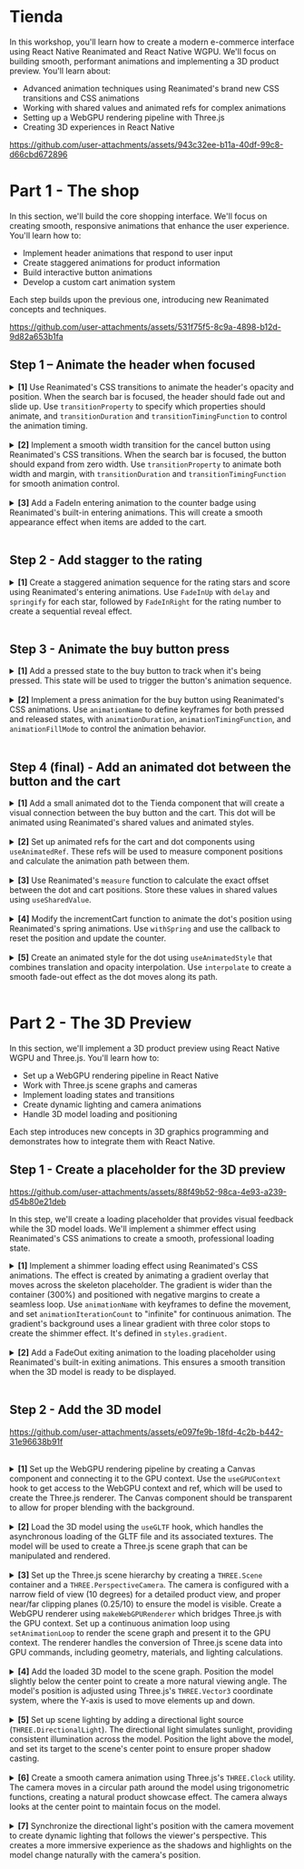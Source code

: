 # Tienda

In this workshop, you'll learn how to create a modern e-commerce interface using React Native Reanimated and React Native WGPU. We'll focus on building smooth, performant animations and implementing a 3D product preview. You'll learn about:

- Advanced animation techniques using Reanimated's brand new CSS transitions and CSS animations
- Working with shared values and animated refs for complex animations
- Setting up a WebGPU rendering pipeline with Three.js
- Creating 3D experiences in React Native

https://github.com/user-attachments/assets/943c32ee-b11a-40df-99c8-d66cbd672896

# Part 1 - The shop

In this section, we'll build the core shopping interface. We'll focus on creating smooth, responsive animations that enhance the user experience. You'll learn how to:

- Implement header animations that respond to user input
- Create staggered animations for product information
- Build interactive button animations
- Develop a custom cart animation system

Each step builds upon the previous one, introducing new Reanimated concepts and techniques.

https://github.com/user-attachments/assets/531f75f5-8c9a-4898-b12d-9d82a653b1fa

## Step 1 – Animate the header when focused

<details>
<summary>
  <b>[1]</b> Use Reanimated's CSS transitions to animate the header's opacity and position. When the search bar is focused, the header should fade out and slide up. Use <code>transitionProperty</code> to specify which properties should animate, and <code>transitionDuration</code> and <code>transitionTimingFunction</code> to control the animation timing.
</summary>

<br/>

```jsx
<Animated.View
  style={[
    styles.header,
    {
      transitionProperty: ["opacity", "marginTop"],
      transitionDuration: 200,
      transitionTimingFunction: "ease-in-out",
      opacity: isFocused ? 0 : 1,
      marginTop: isFocused ? -headerHeight! : 0,
    },
  ]}
  {/* ... */}
>
```

</details>

<br/>

<details>
<summary>
  <b>[2]</b> Implement a smooth width transition for the cancel button using Reanimated's CSS transitions. When the search bar is focused, the button should expand from zero width. Use <code>transitionProperty</code> to animate both width and margin, with <code>transitionDuration</code> and <code>transitionTimingFunction</code> for smooth animation control.
</summary>

<br/>

```jsx
<AnimatedPressable
  {/* ... */}
  style={[
    styles.button,
    {
      transitionProperty: ["width", "marginLeft"],
      transitionDuration: 200,
      transitionTimingFunction: "ease-in-out",
      width: isFocused ? 50 : 0,
      marginLeft: isFocused ? 8 : 0,
    },
  ]}
>
```

</details>

<br/>

<details>
<summary>
  <b>[3]</b> Add a FadeIn entering animation to the counter badge using Reanimated's built-in entering animations. This will create a smooth appearance effect when items are added to the cart.
</summary>

<br/>

```jsx
 <Animated.View style={styles.counter} entering={FadeIn}>
```

</details>

<br/>

## Step 2 - Add stagger to the rating

<details>
<summary>
  <b>[1]</b> Create a staggered animation sequence for the rating stars and score using Reanimated's entering animations. Use <code>FadeInUp</code> with <code>delay</code> and <code>springify</code> for each star, followed by <code>FadeInRight</code> for the rating number to create a sequential reveal effect.
</summary>

<br/>

```jsx
<View style={styles.priceRow}>
  {new Array(5).fill(null).map((_, i) => (
    <Animated.View
      key={i}
      entering={FadeInUp.delay(80 * i + 800)
        .springify()
        .stiffness(100)
        .damping(10)}
    >
      {/* ... */}
    </Animated.View>
  ))}
  <Animated.Text entering={FadeInRight.delay(800)}>4.97</Animated.Text>
</View>
```

</details>

<br/>

## Step 3 - Animate the buy button press

<details>
<summary>
  <b>[1]</b> Add a pressed state to the buy button to track when it's being pressed. This state will be used to trigger the button's animation sequence.
</summary>

<br/>

```jsx
function BuyButton({ onPress }: { onPress: () => void }) {
  const [pressed, setPressed] = useState(false);

  return (
    <Pressable
      onPressIn={() => setPressed(true)}
      onPressOut={() => {
        setPressed(false);
        onPress();
      }}
    >
    {/* ... */}
    </Pressable>
  );
}
```

</details>

<br/>

<details>
<summary>
  <b>[2]</b> Implement a press animation for the buy button using Reanimated's CSS animations. Use <code>animationName</code> to define keyframes for both pressed and released states, with <code>animationDuration</code>, <code>animationTimingFunction</code>, and <code>animationFillMode</code> to control the animation behavior.
</summary>

<br/>

```jsx
      <Animated.View
        style={[
          styles.buyButton,
          pressed
            ? {
                animationDuration: 120,
                animationTimingFunction: "ease-in",
                animationFillMode: "forwards",
                animationName: {
                  "0%": { transform: [{ translateY: 0 }] },
                  "100%": { transform: [{ translateY: 6 }] },
                },
              }
            : {
                animationDuration: 120,
                animationTimingFunction: "ease-out",
                animationFillMode: "forwards",
                animationName: {
                  "0%": { transform: [{ translateY: 6 }] },
                  "100%": { transform: [{ translateY: 0 }] },
                },
              },
        ]}
      >
      {/* ... */}
      <Animated.View/>
```

</details>

<br/>

## Step 4 (final) - Add an animated dot between the button and the cart

<details>
<summary>
  <b>[1]</b> Add a small animated dot to the Tienda component that will create a visual connection between the buy button and the cart. This dot will be animated using Reanimated's shared values and animated styles.
</summary>

<br/>

```jsx
export function Tienda() {
  /* ... */
  return (
    <View style={[styles.container, { paddingTop: insets.top }]}>
      {/*...*/}
      <Animated.View style={styles.dot} />;
    </View>
  );
}
```

</details>

<br/>

<details>
<summary>
  <b>[2]</b> Set up animated refs for the cart and dot components using <code>useAnimatedRef</code>. These refs will be used to measure component positions and calculate the animation path between them.
</summary>

<details>
<summary>
   Create animated refs in Tienda and pass them to the button and the header
</summary>

<br/>

```jsx
export function Tienda() {
  const cartRef = useAnimatedRef();
  const dotRef = useAnimatedRef();
  /* ... */
  return (
    <View style={[styles.container, { paddingTop: insets.top }]}>
      <Header counter={counter} cartRef={cartRef} />
      {/*...*/}
      <Animated.View ref={dotRef} style={styles.dot} />;
    </View>
  );
}
```

</details>

<br/>

<details>
<summary>
   Pass the cartRef to the cart component
</summary>

<br/>

```jsx
function Header({
  counter,
  cartRef,
}: {
  counter: number;
  cartRef: AnimatedRef<Component>;
}) {
  /* ... */
  return (
    <>
      <Animated.View style={styles.cart} ref={cartRef}>
        {/* ... */}
      </Animated.View>
    </>
  );
}

```

</details>

</details>

<br/>

<details>
<summary>
   <b>[3]</b> Use Reanimated's <code>measure</code> function to calculate the exact offset between the dot and cart positions. Store these values in shared values using <code>useSharedValue</code>.
</summary>

<br/>

```jsx
export function Tienda() {
  const finalOffsetX = useSharedValue(0);
  const finalOffsetY = useSharedValue(0);

  /* ... */

  useLayoutEffect(() => {
    runOnUI(() => {
      const cartMeasurement = measure(cartRef);
      const dotMeasurement = measure(dotRef);

      if (!cartMeasurement || !dotMeasurement) {
        return;
      }

      finalOffsetX.value = -dotMeasurement?.pageX + cartMeasurement?.pageX;
      finalOffsetY.value = -dotMeasurement?.pageY + cartMeasurement?.pageY;
    })();
  }, []);

  /* ... */
}
```

</details>

<br/>

<details>
<summary>
   <b>[4]</b> Modify the incrementCart function to animate the dot's position using Reanimated's spring animations. Use <code>withSpring</code> and use the callback to reset the position and update the counter.
</summary>

<br/>

```jsx
export function Tienda() {
  const offsetX = useSharedValue(0);
  const offsetY = useSharedValue(0);

  /* ... */

  const incrementBasket = () => {
    offsetX.value = withSpring(finalOffsetX.value, {
      stiffness: 60,
      damping: 15,
    });
    offsetY.value = withSpring(
      finalOffsetY.value,
      {
        stiffness: 60,
        damping: 15,
        restDisplacementThreshold: 200,
      },
      () => {
        offsetY.value = 0;
        offsetX.value = 0;
        runOnJS(setCounter)(counter + 1);
      },
    );
  };

  /* ... */
}
```

</details>

<br/>

<details>
<summary>
   <b>[5]</b> Create an animated style for the dot using <code>useAnimatedStyle</code> that combines translation and opacity interpolation. Use <code>interpolate</code> to create a smooth fade-out effect as the dot moves along its path.
</summary>

<br/>

```jsx
export function Tienda() {
  /* ... */

  const dotAnimatedStyle = useAnimatedStyle(() => {
    return {
      transform: [{ translateX: offsetX.value }, { translateY: offsetY.value }],
      opacity: interpolate(
        offsetX.value,
        [0, finalOffsetX.value * 0.8, finalOffsetX.value],
        [1, 1, 0],
      ),
    };
  });

  /* ... */
  return (
    <View /*...*/>
      {/*...*/}
      <Animated.View ref={dotRef} style={[styles.dot, dotAnimatedStyle]} />;
    </View>
  );
}
```

</details>

<br/>

# Part 2 - The 3D Preview

In this section, we'll implement a 3D product preview using React Native WGPU and Three.js. You'll learn how to:

- Set up a WebGPU rendering pipeline in React Native
- Work with Three.js scene graphs and cameras
- Implement loading states and transitions
- Create dynamic lighting and camera animations
- Handle 3D model loading and positioning

Each step introduces new concepts in 3D graphics programming and demonstrates how to integrate them with React Native.

## Step 1 - Create a placeholder for the 3D preview

https://github.com/user-attachments/assets/88f49b52-98ca-4e93-a239-d54b80e21deb

In this step, we'll create a loading placeholder that provides visual feedback while the 3D model loads. We'll implement a shimmer effect using Reanimated's CSS animations to create a smooth, professional loading state.

<details>
<summary>
  <b>[1]</b> Implement a shimmer loading effect using Reanimated's CSS animations. The effect is created by animating a gradient overlay that moves across the skeleton placeholder. The gradient is wider than the container (300%) and positioned with negative margins to create a seamless loop. Use <code>animationName</code> with keyframes to define the movement, and set <code>animationIterationCount</code> to "infinite" for continuous animation. The gradient's background uses a linear gradient with three color stops to create the shimmer effect. It's defined in <code>styles.gradient</code>.
</summary>

```jsx
function Loading() {
  return (
    <View style={styles.skeleton}>
      <Animated.View
        style={[
          styles.gradient,
          {
            animationName: {
              from: {
                transform: [{ translateX: "-25%" }],
              },
              to: {
                transform: [{ translateX: "25%" }],
              },
            },
            animationDuration: "1s",
            animationIterationCount: "infinite",
            animationTimingFunction: "linear",
          },
        ]}
      />
    </View>
  );
}
```

The shimmer effect works by:

1. Creating a container with a light background color
2. Adding a wider gradient overlay that moves across the container
3. Using three color stops in the gradient (46%, 50%, 54%) to create a smooth transition
4. Animating the gradient's position using CSS transforms
5. Setting up a continuous animation loop that translates it back and forth

</details>

<br/>

<details>
<summary>
  <b>[2]</b> Add a FadeOut exiting animation to the loading placeholder using Reanimated's built-in exiting animations. This ensures a smooth transition when the 3D model is ready to be displayed.
</summary>

```jsx
function Loading() {
  return (
    <View style={styles.skeleton}>
      <Animated.View
        exiting={FadeOut}
        /* ... */
      />
    </View>
  );
}
```

</details>

<br/>

## Step 2 - Add the 3D model

https://github.com/user-attachments/assets/e097fe9b-18fd-4c2b-b442-31e96638b91f

</details>

<br/>

<details>
<summary>
  <b>[1]</b> Set up the WebGPU rendering pipeline by creating a Canvas component and connecting it to the GPU context. Use the <code>useGPUContext</code> hook to get access to the WebGPU context and ref, which will be used to create the Three.js renderer. The Canvas component should be transparent to allow for proper blending with the background.
</summary>

```jsx
export function Preview() {
  const [ready, setReady] = useState(false);

  const { ref, context } = useGPUContext();

  return (
    <View style={{ flex: 0.75, justifyContent: "center" }}>
      {!ready && <Loading />}
      <Canvas
        ref={ref}
        transparent={true}
        style={{ flex: 1, maxHeight: 450 }}
      />
    </View>
  );
}
```

</details>

<br/>

<details>
<summary>
  <b>[2]</b> Load the 3D model using the <code>useGLTF</code> hook, which handles the asynchronous loading of the GLTF file and its associated textures. The model will be used to create a Three.js scene graph that can be manipulated and rendered.
</summary>

```jsx
export function Preview() {
  const gltf = useGLTF(require("./assets/shoe/shoe.gltf"));
  const [ready, setReady] = useState(false);
  const { ref, context } = useGPUContext();

  return (
    <View style={{ flex: 0.75, justifyContent: "center" }}>
      {!ready && <Loading />}
      <Canvas
        ref={ref}
        transparent={true}
        style={{ flex: 1, maxHeight: 450 }}
      />
    </View>
  );
}
```

</details>

<br/>

<details>
<summary>
  <b>[3]</b> Set up the Three.js scene hierarchy by creating a <code>THREE.Scene</code> container and a <code>THREE.PerspectiveCamera</code>. The camera is configured with a narrow field of view (10 degrees) for a detailed product view, and proper near/far clipping planes (0.25/10) to ensure the model is visible. Create a WebGPU renderer using <code>makeWebGPURenderer</code> which bridges Three.js with the GPU context. Set up a continuous animation loop using <code>setAnimationLoop</code> to render the scene graph and present it to the GPU context. The renderer handles the conversion of Three.js scene data into GPU commands, including geometry, materials, and lighting calculations.
</summary>

```jsx
export function Preview() {
/* ... */

  useEffect(() => {
    if (!gltf || !context) {
      return;
    }

    const { width, height } = context.canvas;
    const camera = new THREE.PerspectiveCamera(10, width / height, 0.25, 10);
    const scene = new THREE.Scene();

    camera.position.set(0, 0.2, 2);

    const renderer = makeWebGPURenderer(context);

    function animate() {
      camera.lookAt(new THREE.Vector3(0, 0, 0));
      renderer.render(scene, camera);
      context!.present();
      if (!ready) {
        setReady(true);
      }
    }

    renderer.setAnimationLoop(animate);
    return () => {
      renderer.setAnimationLoop(null);
    };
  }, [gltf, context]);

/* ... */
}
```

</details>

<br/>

<details>
<summary>
  <b>[4]</b> Add the loaded 3D model to the scene graph. Position the model slightly below the center point to create a more natural viewing angle. The model's position is adjusted using Three.js's <code>THREE.Vector3</code> coordinate system, where the Y-axis is used to move elements up and down.
</summary>

```diff
export function Preview() {
/* ... */
  useEffect(() => {
    if (!gltf || !context) {
      return;
    }

    const { width, height } = context.canvas;
    const camera = new THREE.PerspectiveCamera(10, width / height, 0.25, 10);
    const scene = new THREE.Scene();

    camera.position.set(0, 0.2, 2);
+    gltf.scene.position.set(0, -0.1, 0);

    const renderer = makeWebGPURenderer(context);

+    scene.add(gltf.scene);

    function animate() {
      camera.lookAt(new THREE.Vector3(0, 0, 0));
      renderer.render(scene, camera);
      context!.present();
      if (!ready) {
        setReady(true);
      }
    }

    renderer.setAnimationLoop(animate);
    return () => {
      renderer.setAnimationLoop(null);
    };
  }, [gltf, context]);

/* ... */
}
```

</details>

<br/>

<details>
<summary>
  <b>[5]</b> Set up scene lighting by adding a directional light source (<code>THREE.DirectionalLight</code>). The directional light simulates sunlight, providing consistent illumination across the model. Position the light above the model, and set its target to the scene's center point to ensure proper shadow casting.
</summary>

```diff
export function Preview() {
/* ... */
  useEffect(() => {
    if (!gltf || !context) {
      return;
    }

    const { width, height } = context.canvas;
    const camera = new THREE.PerspectiveCamera(10, width / height, 0.25, 10);
    const scene = new THREE.Scene();
+    const light = new THREE.DirectionalLight(0xffffff, 3);

    camera.position.set(0, 0.2, 2);
+    light.position.set(0, 0.1, 1);
+    light.target.position.set(0, 0, 0);
    gltf.scene.position.set(0, -0.1, 0);

    const renderer = makeWebGPURenderer(context);

+    scene.add(light);
    scene.add(gltf.scene);

    function animate() {
      camera.lookAt(new THREE.Vector3(0, 0, 0));
      renderer.render(scene, camera);
      context!.present();
      if (!ready) {
        setReady(true);
      }
    }

    renderer.setAnimationLoop(animate);
    return () => {
      renderer.setAnimationLoop(null);
    };
  }, [gltf, context]);

/* ... */
}
```

</details>

<br/>

<details>
<summary>
  <b>[6]</b> Create a smooth camera animation using Three.js's <code>THREE.Clock</code> utility. The camera moves in a circular path around the model using trigonometric functions, creating a natural product showcase effect. The camera always looks at the center point to maintain focus on the model.
</summary>

```diff
export function Preview() {
/* ... */
  useEffect(() => {
    if (!gltf || !context) {
      return;
    }

    const { width, height } = context.canvas;
    const clock = new THREE.Clock();
    const camera = new THREE.PerspectiveCamera(10, width / height, 0.25, 10);
    const scene = new THREE.Scene();
    const light = new THREE.DirectionalLight(0xffffff, 3);

    camera.position.set(0, 0.2, 2);
    light.position.set(0, 0.1, 1);
    light.target.position.set(0, 0, 0);
    gltf.scene.position.set(0, -0.1, 0);

    const renderer = makeWebGPURenderer(context);

    scene.add(light);
    scene.add(gltf.scene);

+    function animateCamera() {
+      const distance = 2;
+      const elapsed = clock.getElapsedTime();
+
+      camera.position.x = Math.sin(elapsed) * distance;
+      camera.position.z = Math.cos(elapsed) * distance;
+      camera.lookAt(new THREE.Vector3(0, 0, 0));
+    }

    function animate() {
+      animateCamera();
      renderer.render(scene, camera);
      context!.present();
      if (!ready) {
        setReady(true);
      }
    }

    renderer.setAnimationLoop(animate);
    return () => {
      renderer.setAnimationLoop(null);
    };
  }, [gltf, context]);

/* ... */
}
```

</details>

<br/>

<details>
<summary>
  <b>[7]</b> Synchronize the directional light's position with the camera movement to create dynamic lighting that follows the viewer's perspective. This creates a more immersive experience as the shadows and highlights on the model change naturally with the camera's position.
</summary>

```diff
export function Preview() {
/* ... */
  useEffect(() => {
    if (!gltf || !context) {
      return;
    }

    const { width, height } = context.canvas;
    const clock = new THREE.Clock();
    const camera = new THREE.PerspectiveCamera(10, width / height, 0.25, 10);
    const scene = new THREE.Scene();
    const light = new THREE.DirectionalLight(0xffffff, 3);

    camera.position.set(0, 0.2, 2);
    light.position.set(0, 0.1, 1);
    light.target.position.set(0, 0, 0);
    gltf.scene.position.set(0, -0.1, 0);

    const renderer = makeWebGPURenderer(context);

    scene.add(light);
    scene.add(gltf.scene);

    function animateCamera() {
      const distance = 2;
      const elapsed = clock.getElapsedTime();

      camera.position.x = Math.sin(elapsed) * distance;
      camera.position.z = Math.cos(elapsed) * distance;
      camera.lookAt(new THREE.Vector3(0, 0, 0));

+      light.position.x = camera.position.x;
+      light.position.z = camera.position.z;
+      light.target.position.set(0, 0, 0);
    }

    function animate() {
      animateCamera();
      renderer.render(scene, camera);
      context!.present();
      if (!ready) {
        setReady(true);
      }
    }

    renderer.setAnimationLoop(animate);
    return () => {
      renderer.setAnimationLoop(null);
    };
  }, [gltf, context]);

/* ... */
}
```

</details>

<br/>
